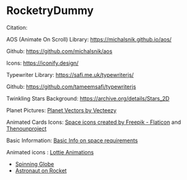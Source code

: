 # RocketryDummy


Citation:

AOS (Animate On Scroll) Library:  https://michalsnik.github.io/aos/ 

Github: https://github.com/michalsnik/aos 

Icons: https://iconify.design/ 

Typewriter Library:  https://safi.me.uk/typewriterjs/ 

Github: https://github.com/tameemsafi/typewriterjs 

Twinkling Stars Background: https://archive.org/details/Stars_2D

Planet Pictures: <a href="https://www.vecteezy.com/free-vector/planet">Planet Vectors by Vecteezy</a>

Animated Cards Icons: <a href="https://www.flaticon.com/free-icons/space" title="space icons">Space icons created by Freepik - Flaticon</a> and <a href="thenounproject.com">Thenounproject</a>

Basic Information: <a href="https://firsthand.co/professions/astronauts/requirements">Basic Info on space requirements </a>

Animated icons : <a href="https://lottiefiles.com/">Lottie Animations </a>
- <a href="https://lottiefiles.com/miladghiravani">Spinning Globe </a>
- <a href="https://www.freepik.com/author/catalyststuff">Astronaut on Rocket </a>